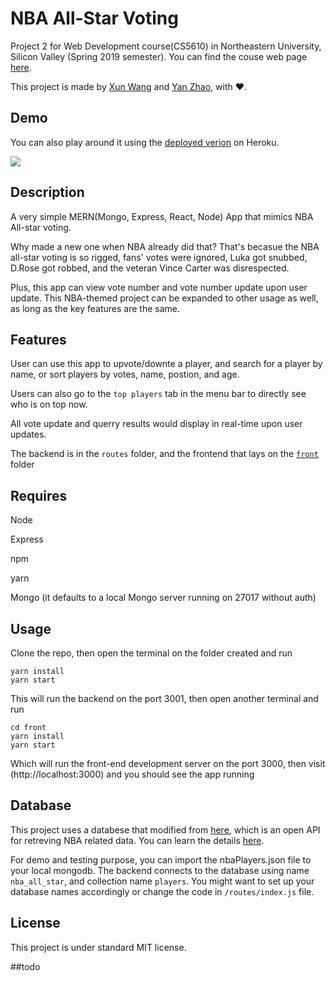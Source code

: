 # NBA All-Star Voting


Project 2 for Web Development course(CS5610) in Northeastern University, Silicon Valley (Spring 2019 semester). You can find the couse web page [here](http://johnguerra.co/classes/webDevelopment_spring_2019/ "CS-5610 Web Development Spring 2019").




This project is made by [Xun Wang](https://xw321.github.io/) and [Yan Zhao](https://yzhao430.github.io/), with :heart:.


## Demo

You can also play around it using the [deployed verion](https://pure-hollows-48420.herokuapp.com/) on Heroku.



![](https://raw.githubusercontent.com/xw321/nba-all-star-voting/master/demo.gif)





## Description


A very simple MERN(Mongo, Express, React, Node) App that mimics NBA All-star voting. 

Why made a new one when NBA already did that? That's becasue the NBA all-star voting is so rigged, fans' votes were ignored, Luka got snubbed, D.Rose got robbed, and the veteran Vince Carter was disrespected. 


Plus, this app can view vote number and vote number update upon user update. This NBA-themed project can be expanded to other usage as well, as long as the key features are the same.





## Features



User can use this app to upvote/downte a player, and search for a player by name, or sort players by votes, name, postion, and age.

Users can also go to the `top players` tab in the menu bar to directly see who is on top now.

All vote update and querry results would display in real-time upon user updates.

The backend is in the ```routes``` folder, and the frontend that lays on the [```front```](./front) folder





## Requires

Node


Express


npm


yarn


Mongo (it defaults to a local Mongo server running on 27017 without auth)

## Usage

Clone the repo, then open the terminal on the folder created and run

```
yarn install
yarn start
```

This will run the backend on the port 3001, then open another terminal and run

```
cd front
yarn install
yarn start
```

Which will run the front-end development server on the port 3000, then visit (http://localhost:3000) and you should see the app running

## Database

This project uses a databese that modified from [here](http://data.nba.net//data/10s/prod/v1/2018/players.json), which is an open API for retreving NBA related data. You can learn the details [here](https://github.com/kshvmdn/nba.js/blob/master/docs/api/DATA.md).

For demo and testing purpose, you can import the nbaPlayers.json file to your local mongodb. The backend connects to the database using name ```nba_all_star```, and collection name ```players```. You might want to set up your database names accordingly or change the code in ```/routes/index.js``` file.





## License




This project is under standard MIT license.

##todo
